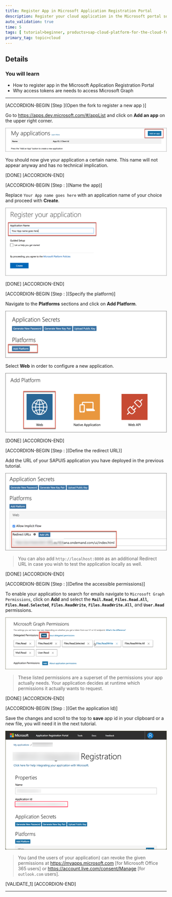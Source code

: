 ```yaml
---
title: Register App in Microsoft Application Registration Portal
description: Register your cloud application in the Microsoft portal so that it can be issues access tokens
auto_validation: true
time: 5
tags: [ tutorial>beginner, products>sap-cloud-platform-for-the-cloud-foundry-environment]
primary_tag: topic>cloud
---
```


## Details
### You will learn
  - How to register app in the Microsoft Application Registration Portal
  - Why access tokens are needs to access Microsoft Graph

---

[ACCORDION-BEGIN [Step ](Open the fork to register a new app )]

Go to <https://apps.dev.microsoft.com/#/appList> and click on **Add an app** on the upper right corner.

![portal apps overview](./ms-portal-apps.png)

You should now give your application a certain name. This name will not appear anyway and has no technical implication.


[DONE]
[ACCORDION-END]

[ACCORDION-BEGIN [Step : ](Name the app)]

Replace `Your App name goes here` with an application name of your choice and proceed with **Create**.

![portal app name](./ms-portal-app-name.png)


[DONE]
[ACCORDION-END]

[ACCORDION-BEGIN [Step : ](Specify the platform)]

 Navigate to the **Platforms** sections and click on **Add Platform**.

![portal-app-platform-details](./ms_portal_add_platform.png)

Select **Web** in order to configure a new application.

![portal-web-platform-details](./ms_portal_web_platform.png)


[DONE]
[ACCORDION-END]

[ACCORDION-BEGIN [Step : ](Define the redirect URL)]

Add the URL of your SAPUI5 application you have deployed in the previous tutorial.

![portal-app-platform-details](./ms-portal-callbacks.png)

> You can also add `http://localhost:8000` as an additional Redirect URL in case you wish to test the application locally as well.


[DONE]
[ACCORDION-END]

[ACCORDION-BEGIN [Step : ](Define the accessible permissions)]

To enable your application to search for emails navigate to `Microsoft Graph Permissions`, click on **Add** and select the **`Mail.Read`**, **`Files.Read.All`**, **`Files.Read.Selected`**, **`Files.ReadWrite`**, **`Files.ReadWrite.All`**, and **`User.Read`** permissions.

![portal app name](./ms-portal-add-permission.png)
> These listed permissions are a superset of the permissions your app actually needs. Your application decides at runtime which permissions it actually wants to request.


[DONE]
[ACCORDION-END]

[ACCORDION-BEGIN [Step : ](Get the application Id)]

Save the changes and scroll to the top to **save** app id in your clipboard or a new file, you will need it in the next tutorial.

![appid](./appid.png)

> You (and the users of your application) can revoke the given permissions at <https://myapps.microsoft.com> [for Microsoft Office 365 users] or <https://account.live.com/consent/Manage> [for `outlook.com` users].

[VALIDATE_1]
[ACCORDION-END]

---
